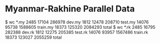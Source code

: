 # Myanmar-Rakhine Parallel Data

$ wc *.my
   2485   17104  286978 dev.my
   1812   12478  208710 test.my
  14076   95738 1588605 train.my
  18373  125320 2084293 total
$ wc *.rk
   2485   16795  282388 dev.rk
   1812   12275  205385 test.rk
  14076   93957 1567486 train.rk
  18373  123027 2055259 total
